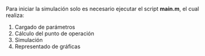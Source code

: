Para iniciar la simulación solo es necesario ejecutar el script **main.m**, el cual realiza:

1. Cargado de parámetros
2. Cálculo del punto de operación 
3. Simulación
4. Representado de gráficas 
